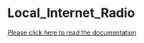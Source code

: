 # Local_Internet_Radio
[Please click here to read the documentation](https://github.com/ParthManiyar/Local_Internet_Radio/blob/bc750b6c52b9c9efacf679a1c3ece75a25307624/ComputerNetworkReport.pdf)

